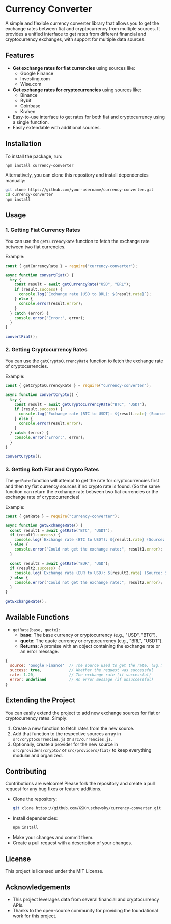 # Currency Converter

A simple and flexible currency converter library that allows you to get the exchange rates between fiat and cryptocurrency from multiple sources. It provides a unified interface to get rates from different financial and cryptocurrency exchanges, with support for multiple data sources.

## Features

- **Get exchange rates for fiat currencies** using sources like:
  - Google Finance
  - Investing.com
  - Wise.com
- **Get exchange rates for cryptocurrencies** using sources like:
  - Binance
  - Bybit
  - Coinbase
  - Kraken
- Easy-to-use interface to get rates for both fiat and cryptocurrency using a single function.
- Easily extendable with additional sources.

## Installation

To install the package, run:

```bash
npm install currency-converter
```

Alternatively, you can clone this repository and install dependencies manually:

```bash
git clone https://github.com/your-username/currency-converter.git
cd currency-converter
npm install
```

## Usage

### 1. **Getting Fiat Currency Rates**

You can use the `getCurrencyRate` function to fetch the exchange rate between two fiat currencies.

Example:

```js
const { getCurrencyRate } = require("currency-converter");

async function convertFiat() {
  try {
    const result = await getCurrencyRate("USD", "BRL");
    if (result.success) {
      console.log(`Exchange rate (USD to BRL): ${result.rate}`);
    } else {
      console.error(result.error);
    }
  } catch (error) {
    console.error("Error:", error);
  }
}

convertFiat();
```

### 2. **Getting Cryptocurrency Rates**

You can use the `getCryptoCurrencyRate` function to fetch the exchange rate of cryptocurrencies.

Example:

```js
const { getCryptoCurrencyRate } = require("currency-converter");

async function convertCrypto() {
  try {
    const result = await getCryptoCurrencyRate("BTC", "USDT");
    if (result.success) {
      console.log(`Exchange rate (BTC to USDT): ${result.rate} (Source: ${result.source})`);
    } else {
      console.error(result.error);
    }
  } catch (error) {
    console.error("Error:", error);
  }
}

convertCrypto();
```

### 3. **Getting Both Fiat and Crypto Rates**

The `getRate` function will attempt to get the rate for cryptocurrencies first and then try fiat currency sources if no crypto rate is found.
(So the same function can return the exchange rate between two fiat currencies or the exchange rate of cryptocurrencies)

Example:

```js
const { getRate } = require("currency-converter");

async function getExchangeRate() {
  const result1 = await getRate("BTC", "USDT");
  if (result1.success) {
    console.log(`Exchange rate (BTC to USDT): ${result1.rate} (Source: ${result1.source})`);
  } else {
    console.error("Could not get the exchange rate:", result1.error);
  }
  
  const result2 = await getRate("EUR", "USD");
  if (result2.success) {
    console.log(`Exchange rate (EUR to USD): ${result2.rate} (Source: ${result2.source})`);
  } else {
    console.error("Could not get the exchange rate:", result2.error);
  }
}

getExchangeRate();
```

## Available Functions

- `getRate(base, quote)`:
  - **base**: The base currency or cryptocurrency (e.g., "USD", "BTC").
  - **quote**: The quote currency or cryptocurrency (e.g., "BRL", "USDT").
  - **Returns**: A promise with an object containing the exchange rate or an error message.

```js
{
  source: 'Google Finance'  // The source used to get the rate. (Eg.: 'Google Finance', 'Binance', etc...)
  success: true,            // Whether the request was successful
  rate: 1.20,               // The exchange rate (if successful)
  error: undefined          // An error message (if unsuccessful)
}
```

## Extending the Project

You can easily extend the project to add new exchange sources for fiat or cryptocurrency rates. Simply:

1. Create a new function to fetch rates from the new source.
2. Add that function to the respective sources array in `src/cryptocurrencies.js` or `src/currencies.js`.
3. Optionally, create a provider for the new source in `src/providers/crypto/` or `src/providers/fiat/` to keep everything modular and organized.

## Contributing

Contributions are welcome! Please fork the repository and create a pull request for any bug fixes or feature additions.

- Clone the repository:
  ```bash
  git clone https://github.com/GSKruschewsky/currency-converter.git
  ```
- Install dependencies:
  ```bash
  npm install
  ```
- Make your changes and commit them.
- Create a pull request with a description of your changes.

## License

This project is licensed under the MIT License.

## Acknowledgements

- This project leverages data from several financial and cryptocurrency APIs.
- Thanks to the open-source community for providing the foundational work for this project.

